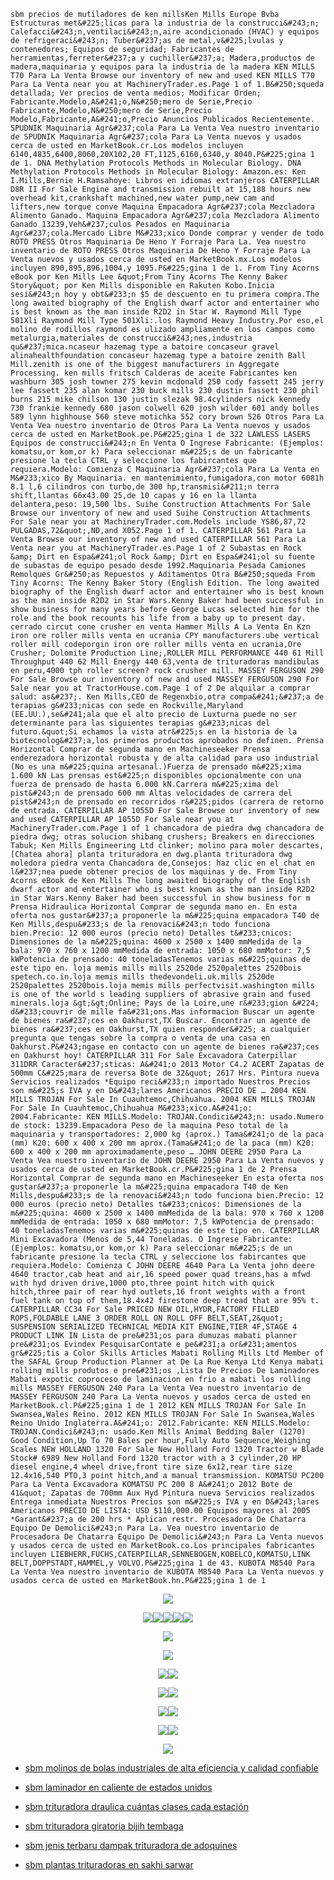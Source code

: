 
```
sbm precios de mutiladores de ken millsKen Mills Europe Bvba Estructuras met&#225;licas para la industria de la construcci&#243;n; Calefacci&#243;n,ventilaci&#243;n,aire acondicionado (HVAC) y equipos de refrigeraci&#243;n; Tuber&#237;as de metal,v&#225;lvulas y contenedores; Equipos de seguridad; Fabricantes de herramientas,ferreter&#237;a y cuchiller&#237;a; Madera,productos de madera,maquinaria y equipos para la industria de la madera KEN MILLS T70 Para La Venta Browse our inventory of new and used KEN MILLS T70 Para La Venta near you at MachineryTrader.es.Page 1 of 1.B&#250;squeda detallada; Ver precios de venta medios; Modificar Orden; Fabricante.Modelo,A&#241;o,N&#250;mero de Serie,Precio Fabricante,Modelo,N&#250;mero de Serie,Precio Modelo,Fabricante,A&#241;o,Precio Anuncios Publicados Recientemente. SPUDNIK Maquinaria Agr&#237;cola Para La Venta Vea nuestro inventario de SPUDNIK Maquinaria Agr&#237;cola Para La Venta nuevos y usados cerca de usted en MarketBook.cr.Los modelos incluyen 6140,4835,6400,8060,20X102,20 FT,1125,6160,6340,y 8040.P&#225;gina 1 de 1. DNA Methylation Protocols Methods in Molecular Biology. DNA Methylation Protocols Methods in Molecular Biology: Amazon.es: Ken I.Mills,Bernie H.Ramsahoye: Libros en idiomas extranjeros CATERPILLAR D8R II For Sale Engine and transmission rebuilt at 15,188 hours new overhead kit,crankshaft machined,new water pump,new cam and lifters,new torque conve Maquina Empacadora Agr&#237;cola Mezcladora Alimento Ganado. Maquina Empacadora Agr&#237;cola Mezcladora Alimento Ganado 13239,Veh&#237;culos Pesados en Maquinaria Agr&#237;cola.Mercado Libre M&#233;xico Donde comprar y vender de todo ROTO PRESS Otros Maquinaria De Heno Y Forraje Para La. Vea nuestro inventario de ROTO PRESS Otros Maquinaria De Heno Y Forraje Para La Venta nuevos y usados cerca de usted en MarketBook.mx.Los modelos incluyen 890,895,896,1004,y 1095.P&#225;gina 1 de 1. From Tiny Acorns eBook por Ken Mills Lee &quot;From Tiny Acorns The Kenny Baker Story&quot; por Ken Mills disponible en Rakuten Kobo.Inicia sesi&#243;n hoy y obt&#233;n $5 de descuento en tu primera compra.The long awaited biography of the English dwarf actor and entertainer who is best known as the man inside R2D2 in Star W. Raymond Mill Type 501Xli Raymond Mill Type 501Xli:.los Raymond Heavy Industry.Por eso,el molino de rodillos raymond es ulizado ampliamente en los campos como metalurgia,materiales de construcci&#243;nes,industria qu&#237;mica.ncaseur hazemag type a batoire concaseur gravel alinahealthfoundation concaseur hazemag type a batoire zenith Ball Mill.zenith is one of the biggest manufacturers in Aggregate Processing. ken mills fritsch Calderas de aceite Fabricantes ken washburn 305 josh towner 275 kevin mcdonald 250 cody fassett 245 jerry lee fassett 235 alan komar 230 buck mills 230 dustin fassett 230 phil burns 215 mike chilson 130 justin slezak 98.4cylinders nick kennedy 730 frankie kennedy 680 jason colwell 620 josh wilder 601 andy bolles 589 lynn highhouse 560 steve motichka 552 cory brown 526 Otros Para La Venta Vea nuestro inventario de Otros Para La Venta nuevos y usados cerca de usted en MarketBook.pe.P&#225;gina 1 de 322 LAWLESS LASERS Equipos de construcci&#243;n En Venta O Ingrese Fabricante: (Ejemplos: komatsu,or kom,or k) Para seleccionar m&#225;s de un fabricante presione la tecla CTRL y seleccione los fabircantes que requiera.Modelo: Comienza C Maquinaria Agr&#237;cola Para La Venta en M&#233;xico By Maquinaria. en mantenimiento,fumigadora,con motor 6081h 8.1 l,6 cilindros con turbo,de 300 hp,transmisi&#211;n terra shift,llantas 66x43.00 25,de 10 capas y 16 en la llanta delantera,peso: 19,500 lbs. Suihe Construction Attachments For Sale Browse our inventory of new and used Suihe Construction Attachments For Sale near you at MachineryTrader.com.Models include YS86,87,72 PULGADAS,72&quot;,ND,and X052.Page 1 of 1. CATERPILLAR 561 Para La Venta Browse our inventory of new and used CATERPILLAR 561 Para La Venta near you at MachineryTrader.es.Page 1 of 2 Subastas en Rock &amp; Dirt en Espa&#241;ol Rock &amp; Dirt en Espa&#241;ol su fuente de subastas de equipo pesado desde 1992.Maquinaria Pesada Camiones Remolques Gr&#250;as Repuestos y Aditamentos Otra B&#250;squeda From Tiny Acorns: The Kenny Baker Story (English Edition. The long awaited biography of the English dwarf actor and entertainer who is best known as the man inside R2D2 in Star Wars.Kenny Baker had been successful in show business for many years before George Lucas selected him for the role and the book recounts his life from a baby up to present day. cerrado circut cone crusher en venta Hammer Mills A La Venta En Kzn iron ore roller mills venta en ucrania CPY manufacturers.ube vertical roller mill codeporgin iron ore roller mills venta en ucrania,Ore Crusher; Dolomite Production Line;,ROLLER MILL PERFORMANCE 440 61 Mill Throughput 440 62 Mill Energy 440 63,venta de trituradoras mandibulas en peru,4000 tph roller screen? rock crusher mill. MASSEY FERGUSON 290 For Sale Browse our inventory of new and used MASSEY FERGUSON 290 For Sale near you at TractorHouse.com.Page 1 of 2 De alquilar a comprar salud: as&#237;. Ken Mills,CEO de Regenxbio,otra compa&#241;&#237;a de terapias g&#233;nicas con sede en Rockville,Maryland (EE.UU.),se&#241;ala que el alto precio de Luxturna puede no ser determinante para las siguientes terapias g&#233;nicas del futuro.&quot;Si echamos la vista atr&#225;s en la historia de la biotecnolog&#237;a,los primeros productos aprobados no definen. Prensa Horizontal Comprar de segunda mano en Machineseeker Prensa enderezadora horizontal robusta y de alta calidad para uso industrial (No es una m&#225;quina artesanal.)Fuerza de prensado m&#225;xima 1.600 kN Las prensas est&#225;n disponibles opcionalmente con una fuerza de prensado de hasta 6.000 kN.Carrera m&#225;xima del pist&#243;n de prensado 600 mm Altas velocidades de carrera del pist&#243;n de prensado en recorridos r&#225;pidos (carrera de retorno de entrada. CATERPILLAR AP 1055D For Sale Browse our inventory of new and used CATERPILLAR AP 1055D For Sale near you at MachineryTrader.com.Page 1 of 1 chancadora de piedra dwg chancadora de piedra dwg; otras solucion shibang crushers; Breakers en direcciones Tabuk; Ken Mills Engineering Ltd clinker; molino para moler descartes,[Chatea ahora] planta trituradora en dwg.planta trituradora dwg moledora piedra venta Chancadora de,Consejos: haz clic en el chat en l&#237;nea puede obtener precios de los maquinas y de. From Tiny Acorns eBook de Ken Mills The long awaited biography of the English dwarf actor and entertainer who is best known as the man inside R2D2 in Star Wars.Kenny Baker had been successful in show business for m Prensa Hidraulica Horizontal Comprar de segunda mano en. En esta oferta nos gustar&#237;a proponerle la m&#225;quina empacadora T40 de Ken Mills,despu&#233;s de la renovaci&#243;n todo funciona bien.Precio: 12 000 euros (precio neto) Detalles t&#233;cnicos: Dimensiones de la m&#225;quina: 4600 x 2500 x 1400 mmMedida de la bala: 970 x 760 x 1200 mmMedida de entrada: 1050 x 680 mmMotor: 7,5 kWPotencia de prensado: 40 toneladasTenemos varias m&#225;quinas de este tipo en. loja memis mills mills 2520de 2520palettes 2520bois spetech.co.in.loja memis mills thedevondeli.uk.mills 2520de 2520palettes 2520bois.loja memis mills perfectvisit.washington mills is one of the world s leading suppliers of abrasive grain and fused minerals.loja &gt;&gt;Online; Pays de la Loire,une r&#233;gion &#224; d&#233;couvrir de mille fa&#231;ons.Mas informacion Buscar un agente de bienes ra&#237;ces en Oakhurst,TX Buscar. Encontrar un agente de bienes ra&#237;ces en Oakhurst,TX quien responder&#225; a cualquier pregunta que tengas sobre la compra o venta de una casa en Oakhurst.P&#243;ngase en contacto con un agente de bienes ra&#237;ces en Oakhurst hoy! CATERPILLAR 311 For Sale Excavadora Caterpillar 311DRR Caracter&#237;sticas: A&#241;o 2013 Motor C4.2 ACERT Zapatas de 500mm C&#225;mara de reversa Bote de 32&quot; 2617 Hrs. Pintura nueva Servicios realizados *Equipo reci&#233;n importado Nuestros Precios son m&#225;s IVA y en D&#243;lares Americanos PRECIO DE … 2004 KEN MILLS TROJAN For Sale In Cuauhtemoc,Chihuahua. 2004 KEN MILLS TROJAN For Sale In Cuauhtemoc,Chihuahua M&#233;xico.A&#241;o: 2004.Fabricante: KEN MILLS.Modelo: TROJAN.Condici&#243;n: usado.Numero de stock: 13239.Empacadora Peso de la maquina Peso total de la maquinaria y transportadores: 2,000 kg (aprox.) Tama&#241;o de la paca (mm) K20: 600 x 400 x 200 mm aprox.(Tama&#241;o de la paca (mm) K20: 600 x 400 x 200 mm aproximadamente,peso … JOHN DEERE 2950 Para La Venta Vea nuestro inventario de JOHN DEERE 2950 Para La Venta nuevos y usados cerca de usted en MarketBook.cr.P&#225;gina 1 de 2 Prensa Horizontal Comprar de segunda mano en Machineseeker En esta oferta nos gustar&#237;a proponerle la m&#225;quina empacadora T40 de Ken Mills,despu&#233;s de la renovaci&#243;n todo funciona bien.Precio: 12 000 euros (precio neto) Detalles t&#233;cnicos: Dimensiones de la m&#225;quina: 4600 x 2500 x 1400 mmMedida de la bala: 970 x 760 x 1200 mmMedida de entrada: 1050 x 680 mmMotor: 7,5 kWPotencia de prensado: 40 toneladasTenemos varias m&#225;quinas de este tipo en. CATERPILLAR Mini Excavadora (Menos de 5,44 Toneladas. O Ingrese Fabricante: (Ejemplos: komatsu,or kom,or k) Para seleccionar m&#225;s de un fabricante presione la tecla CTRL y seleccione los fabircantes que requiera.Modelo: Comienza C JOHN DEERE 4640 Para La Venta john deere 4640 tractor,cab heat and air,16 speed power quad treans,has a mfwd with hyd driven drive,1000 pto,three point hitch with quick hitch,three pair of rear hyd outlets,16 front weights with a front fuel tank on top of them,18.4x42 firestone deep tread that are 95% t. CATERPILLAR CC34 For Sale PRICED NEW OIL,HYDR,FACTORY FILLED ROPS,FOLDABLE LANE 3 ORDER ROLL ON ROLL OFF BELT,SEAT,2&quot; SUSPENSION SERIALIZED TECHNICAL MEDIA KIT ENGINE,TIER 4F,STAGE 4 PRODUCT LINK IN Lista de pre&#231;os para dumuzas mabati planner pre&#231;os Evindex PesquisarContate e pe&#231;a or&#231;amentos gr&#225;tis a Color Skills Articles Mabati Rolling Mills Ltd Member of the SAFAL Group Production Planner at De La Rue Kenya Ltd Kenya mabati rolling mills produtos e pre&#231;os ,Lista De Precios De Laminadores Mabati expotic coproceso de laminacion en frio a mabati los rolling mills MASSEY FERGUSON 240 Para La Venta Vea nuestro inventario de MASSEY FERGUSON 240 Para La Venta nuevos y usados cerca de usted en MarketBook.cl.P&#225;gina 1 de 1 2012 KEN MILLS TROJAN For Sale In Swansea,Wales Reino. 2012 KEN MILLS TROJAN For Sale In Swansea,Wales Reino Unido Inglaterra.A&#241;o: 2012.Fabricante: KEN MILLS.Modelo: TROJAN.Condici&#243;n: usado.Ken Mills Animal Bedding Baler (1270) Good Condition,Up To 70 Bales per hour,Fully Auto Sequence,Weighing Scales NEW HOLLAND 1320 For Sale New Holland Ford 1320 Tractor w Blade Stock# 6989 New Holland Ford 1320 tractor with a 3 cylinder,20 HP diesel engine,4 wheel drive,front tire size 6x12,rear tire size 12.4x16,540 PTO,3 point hitch,and a manual transmission. KOMATSU PC200 Para La Venta Excavadora KOMATSU PC 200 8 A&#241;o 2012 Bote de 41&quot; Zapatas de 700mm Aux Hyd Pintura nueva Servicios realizados Entrega inmediata Nuestros Precios son m&#225;s IVA y en D&#243;lares Americanos PRECIO DE LISTA: USD $110,000.00 Equipos mayores al 2005 *Garant&#237;a de 200 hrs * Aplican restr. Procesadora De Chatarra Equipo De Demolici&#243;n Para La. Vea nuestro inventario de Procesadora De Chatarra Equipo De Demolici&#243;n Para La Venta nuevos y usados cerca de usted en MarketBook.co.Los principales fabricantes incluyen LIEBHERR,FUCHS,CATERPILLAR,SENNEBOGEN,KOBELCO,KOMATSU,LINK BELT,DOPPSTADT,HAMMEL,y VOLVO.P&#225;gina 1 de 43. KUBOTA M8540 Para La Venta Vea nuestro inventario de KUBOTA M8540 Para La Venta nuevos y usados cerca de usted en MarketBook.hn.P&#225;gina 1 de 1 
```

<div align="center">

<a href="https://es-crusher.shibang-china.com/github&k=sbm+precios+de+mutiladores+de+ken+mills"><img src="https://static.shibang-china.com/es/crusher/logo.jpg"></a>

<a href="https://es-crusher.shibang-china.com/github&k=sbm+precios+de+mutiladores+de+ken+mills"><img src="https://static.shibang-china.com/es/crusher/index.jpg"></a><a href="https://es-crusher.shibang-china.com/material.htmlgithub&k=sbm+precios+de+mutiladores+de+ken+mills"><img src="https://static.shibang-china.com/es/crusher/material.jpg"></a><a href="https://es-crusher.shibang-china.com/application.htmlgithub&k=sbm+precios+de+mutiladores+de+ken+mills"><img src="https://static.shibang-china.com/es/crusher/application.jpg"></a><a href="https://es-crusher.shibang-china.com/aboutus.htmlgithub&k=sbm+precios+de+mutiladores+de+ken+mills"><img src="https://static.shibang-china.com/es/crusher/aboutus.jpg"></a><a href="https://es-crusher.shibang-china.com/contact.htmlgithub&k=sbm+precios+de+mutiladores+de+ken+mills"><img src="https://static.shibang-china.com/es/crusher/contact.jpg"></a>

<a href="https://es-crusher.shibang-china.com/github&k=sbm+precios+de+mutiladores+de+ken+mills"><img src="https://static.shibang-china.com/es/crusher/banner.jpg"></a>

<a href="https://swt.shibang-china.com/github&k=sbm+precios+de+mutiladores+de+ken+mills"><img src="https://static.shibang-china.com/es/crusher/text.jpg"></a>

<a href="https://swt.shibang-china.com/github&k=sbm+precios+de+mutiladores+de+ken+mills"><img src="https://static.shibang-china.com/es/crusher/chat.jpg"></a><a href="https://es-crusher.shibang-china.com/contact.htmlgithub&k=sbm+precios+de+mutiladores+de+ken+mills"><img src="https://static.shibang-china.com/es/crusher/message.jpg"></a>

<a href="https://es-crusher.shibang-china.com/products/pe.htmlgithub&k=sbm+precios+de+mutiladores+de+ken+mills"><img src="https://static.shibang-china.com/es/crusher/pe.jpg"></a><a href="https://es-crusher.shibang-china.com/products/pf.htmlgithub&k=sbm+precios+de+mutiladores+de+ken+mills"><img src="https://static.shibang-china.com/es/crusher/pf.jpg"></a>

<a href="https://es-crusher.shibang-china.com/products/hpt.htmlgithub&k=sbm+precios+de+mutiladores+de+ken+mills"><img src="https://static.shibang-china.com/es/crusher/hpt.jpg"></a><a href="https://es-crusher.shibang-china.com/products/vsi.htmlgithub&k=sbm+precios+de+mutiladores+de+ken+mills"><img src="https://static.shibang-china.com/es/crusher/vsi.jpg"></a>

<a href="https://es-crusher.shibang-china.com/products/klv.htmlgithub&k=sbm+precios+de+mutiladores+de+ken+mills"><img src="https://static.shibang-china.com/es/crusher/klv.jpg"></a><a href="https://es-crusher.shibang-china.com/products/portable.htmlgithub&k=sbm+precios+de+mutiladores+de+ken+mills"><img src="https://static.shibang-china.com/es/crusher/portable.jpg"></a>

<a href="https://swt.shibang-china.com/github&k=sbm+precios+de+mutiladores+de+ken+mills"><img src="https://static.shibang-china.com/es/crusher/case.jpg"></a>

</div>


* [sbm molinos de bolas industriales de alta eficiencia y calidad confiable](sbm%20molinos%20de%20bolas%20industriales%20de%20alta%20eficiencia%20y%20calidad%20confiable.md)

* [sbm laminador en caliente de estados unidos](sbm%20laminador%20en%20caliente%20de%20estados%20unidos.md)

* [sbm trituradora draulica cuántas clases cada estación](sbm%20trituradora%20draulica%20cu%C3%A1ntas%20clases%20cada%20estaci%C3%B3n.md)

* [sbm trituradora giratoria bijih tembaga](sbm%20trituradora%20giratoria%20bijih%20tembaga.md)

* [sbm jenis terbaru dampak trituradora de adoquines](sbm%20jenis%20terbaru%20dampak%20trituradora%20de%20adoquines.md)

* [sbm plantas trituradoras en sakhi sarwar](sbm%20plantas%20trituradoras%20en%20sakhi%20sarwar.md)